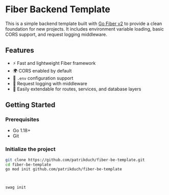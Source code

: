 # Fiber Backend Template

This is a simple backend template built with [Go Fiber v2](https://github.com/gofiber/fiber) to provide a clean foundation for new projects. It includes environment variable loading, basic CORS support, and request logging middleware.

## Features

- ⚡ Fast and lightweight Fiber framework
- 🌍 CORS enabled by default
- 🔐 `.env` configuration support
- 📜 Request logging with middleware
- 🧪 Easily extendable for routes, services, and database layers

## Getting Started

### Prerequisites

- Go 1.18+
- Git

### Initialize the project

```bash
git clone https://github.com/patrikduch/fiber-be-template.git
cd fiber-be-template
go mod init github.com/patrikduch/fiber-be-template



swag init

